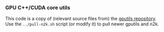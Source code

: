 ### GPU C++/CUDA core utils

This code is a copy of (relevant source files from) the [gputils repository](https://github.com/kmsmith137/gputils). Use the `../pull-n2k.sh` script (or modify it) to pull newer gputils and n2k.
